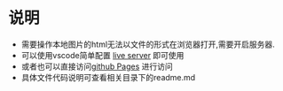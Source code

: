# 说明

- 需要操作本地图片的html无法以文件的形式在浏览器打开,需要开启服务器.
- 可以使用vscode简单配置 [live server](https://blog.csdn.net/zhouwei_doris/article/details/80604604) 即可使用
- 或者也可以直接访问[github Pages](https://donsome.github.io/) 进行访问
- 具体文件代码说明可查看相关目录下的readme.md